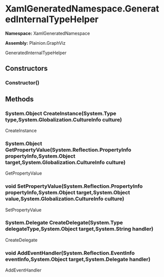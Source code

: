 
# XamlGeneratedNamespace.GeneratedInternalTypeHelper

**Namespace:** XamlGeneratedNamespace

**Assembly:** Plainion.GraphViz

GeneratedInternalTypeHelper


## Constructors

### Constructor()


## Methods

### System.Object CreateInstance(System.Type type,System.Globalization.CultureInfo culture)

CreateInstance

### System.Object GetPropertyValue(System.Reflection.PropertyInfo propertyInfo,System.Object target,System.Globalization.CultureInfo culture)

GetPropertyValue

### void SetPropertyValue(System.Reflection.PropertyInfo propertyInfo,System.Object target,System.Object value,System.Globalization.CultureInfo culture)

SetPropertyValue

### System.Delegate CreateDelegate(System.Type delegateType,System.Object target,System.String handler)

CreateDelegate

### void AddEventHandler(System.Reflection.EventInfo eventInfo,System.Object target,System.Delegate handler)

AddEventHandler
